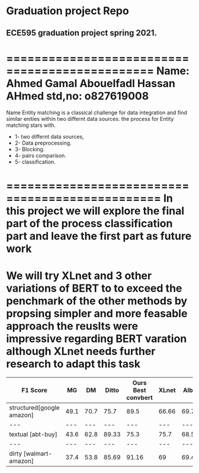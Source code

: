# Graduation project Repo 
## ECE595 graduation project spring 2021.
===============================================
__Name:__ __Ahmed Gamal Abouelfadl Hassan AHmed__
__std,no:__ o827619008
===============================================
Name Entity matching is a classical challenge for data integration and find similar enities within two differnt data sources. 
the process for Entity matching stars with.

- 1- two differnt data sources,
- 2- Data preprocessing.
- 3- Blocking.
- 4- pairs comparison.
- 5- classification. 


================================================
In this project we will explore the final part of the process classification part and leave the first part as future work 
=================================================
We will try XLnet and 3 other variations of BERT to to exceed the penchmark of the other methods by propsing simpler and more feasable approach 
the reuslts were impressive regarding BERT varation although XLnet needs further research to adapt this task 
===============================================
 F1 Score | MG | DM | Ditto | Ours Best convbert | XLnet | Albert | DistilBert
 ---|---|---|---|---|---|---|---|
structured[google amazon] | 49.1 | 70.7 | 75.7 | 89.5 | 66.66 | 69.767 | 87.18
---|---|---|---|---|---|---|---|
textual [abt-buy] | 43.6 | 62.8 | 89.33 | 75.3 | 75.7 | 68.57 | 76.02
---|---|---|---|---|---|---|---|---|
dirty [walmart-amazon] | 37.4 | 53.8 | 85.69 | 91.16 | 69 | 69.4 | 83.24

